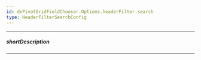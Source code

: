 ```yaml
---
id: dxPivotGridFieldChooser.Options.headerFilter.search
type: HeaderFilterSearchConfig
---
```

---
##### shortDescription
<!-- Description goes here -->

---
<!-- Description goes here -->